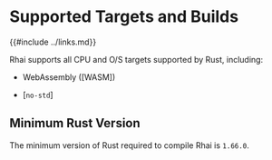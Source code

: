 Supported Targets and Builds
============================

{{#include ../links.md}}

Rhai supports all CPU and O/S targets supported by Rust, including:

* WebAssembly ([WASM])

* [`no-std`]


Minimum Rust Version
--------------------

The minimum version of Rust required to compile Rhai is `1.66.0`.
